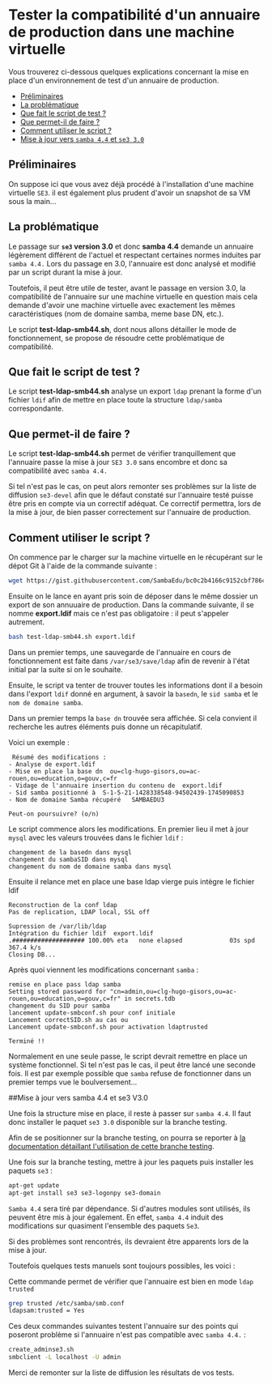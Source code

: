 # Tester la compatibilité d'un annuaire de production dans une machine virtuelle

Vous trouverez ci-dessous quelques explications concernant la mise en place d'un environnement de test d'un annuaire de production.

* [Préliminaires](#préliminaires)
* [La problématique](#la-problématique)    
* [Que fait le script de test ?](#que-fait-le-script-de-test-)
* [Que permet-il de faire ?](#que-permet-il-de-faire-)
* [Comment utiliser le script ?](#comment-utiliser-le-script-)
* [Mise à jour vers `samba 4.4` et `se3 3.0`](#mise-à-jour-vers-samba-44-et-se3-30)


## Préliminaires

On suppose ici que vous avez déjà procédé à l'installation d'une machine virtuelle `SE3`. il est également plus prudent d'avoir un snapshot de sa VM sous la main…


## La problématique

Le passage sur **`se3` version 3.0** et donc **samba 4.4** demande un annuaire légèrement différent de l'actuel et respectant certaines normes induites par `samba 4.4.` Lors du passage en 3.0, l'annuaire est donc analysé et modifié par un script durant la mise à jour.

Toutefois, il peut être utile de tester, avant le passage en version 3.0, la compatibilité de l'annuaire sur une machine virtuelle en question mais cela demande d'avoir une machine virtuelle avec exactement les mêmes caractéristiques (nom de domaine samba, meme base DN, etc.).

Le script **test-ldap-smb44.sh**, dont nous allons détailler le mode de fonctionnement, se propose de résoudre cette problématique de compatibilité.


## Que fait le script de test ?

Le script **test-ldap-smb44.sh** analyse un export `ldap` prenant la forme d'un fichier `ldif` afin de mettre en place toute la structure `ldap/samba` correspondante. 


## Que permet-il de faire ?

Le script **test-ldap-smb44.sh** permet de vérifier tranquillement que l'annuaire passe la mise à jour `SE3 3.0` sans encombre et donc sa compatibilité avec `samba 4.4.`

Si tel n'est pas le cas, on peut alors remonter ses problèmes sur la liste de diffusion `se3-devel` afin que le défaut constaté sur l'annuaire testé puisse être pris en compte via un correctif adéquat. Ce correctif permettra, lors de la mise à jour, de bien passer correctement sur l'annuaire de production. 


## Comment utiliser le script ?

On commence par le charger sur la machine virtuelle en le récupérant sur le dépot Git à l'aide de la commande suivante :
```sh
wget https://gist.githubusercontent.com/SambaEdu/bc0c2b4166c9152cbf786cefb271b2e8/raw/f9bce505cbd545ce05230c149892b0bee72b1830/test-ldap-smb44.sh
```

Ensuite on le lance en ayant pris soin de déposer dans le même dossier un export de son annuuaire de production. Dans la commande suivante, il se nomme **export.ldif** mais ce n'est pas obligatoire : il peut s'appeler autrement.
```sh
bash test-ldap-smb44.sh export.ldif
```

Dans un premier temps, une sauvegarde de l'annuaire en cours de fonctionnement est faite dans `/var/se3/save/ldap` afin de revenir à l'état initial par la suite si on le souhaite.

Ensuite, le script va tenter de trouver toutes les informations dont il a besoin dans l'export `ldif` donné en argument, à savoir la `basedn`, le `sid samba` et le `nom de domaine samba`.

Dans un premier temps la `base dn` trouvée sera affichée. Si cela convient il recherche les autres éléments puis donne un récapitulatif.

Voici un exemple :

     Résumé des modifications :
    - Analyse de export.ldif
    - Mise en place la base dn  ou=clg-hugo-gisors,ou=ac-rouen,ou=education,o=gouv,c=fr
    - Vidage de l'annuaire insertion du contenu de  export.ldif
    - Sid samba positionné à  S-1-5-21-1428338548-94502439-1745090853
    - Nom de domaine Samba récupéré   SAMBAEDU3

	Peut-on poursuivre? (o/n)

Le script commence alors les modifications. En premier lieu il met à jour `mysql` avec les valeurs trouvées dans le fichier `ldif` :

	changement de la basedn dans mysql
	changement du sambaSID dans mysql
	changement du nom de domaine samba dans mysql
Ensuite il relance met en place une base ldap vierge puis intègre le fichier ldif

	Reconstruction de la conf ldap
	Pas de replication, LDAP local, SSL off

	Supression de /var/lib/ldap
	Intégration du fichier ldif  export.ldif
	.#################### 100.00% eta   none elapsed             03s spd 367.4 k/s
	Closing DB...
	

Après quoi viennent les modifications concernant `samba` :

    remise en place pass ldap samba
    Setting stored password for "cn=admin,ou=clg-hugo-gisors,ou=ac-rouen,ou=education,o=gouv,c=fr" in secrets.tdb
    changement du SID pour samba
	lancement update-smbconf.sh pour conf initiale
	Lancement correctSID.sh au cas ou
	Lancement update-smbconf.sh pour activation ldaptrusted

	Terminé !!

Normalement en une seule passe, le script devrait remettre en place un système fonctionnel. Si tel n'est pas le cas, il peut être lancé une seconde fois. Il est par exemple possible que `samba` refuse de fonctionner dans un premier temps vue le boulversement…


##Mise à jour vers samba 4.4 et se3 V3.0

Une fois la structure mise en place, il reste à passer sur `samba 4.4`. Il faut donc installer le paquet `se3 3.0` disponible sur la branche testing.

Afin de se positionner sur la branche testing, on pourra se reporter à [la documentation détaillant l'utilisation de cette branche testing](https://github.com/SambaEdu/se3-docs/blob/master/se3-clients-linux/upgrade-via-se3testing.md#%C3%89dition-du-fichier-etcaptsourceslistdse3list).


Une fois sur la branche testing, mettre à jour les paquets puis installer les paquets `se3` :
```sh
apt-get update 
apt-get install se3 se3-logonpy se3-domain
```
`Samba 4.4` sera tiré par dépendance. Si d'autres modules sont utilisés, ils peuvent être mis à jour également. En effet, `samba 4.4` induit des modifications sur quasiment l'ensemble des paquets `Se3`.

Si des problèmes sont rencontrés, ils devraient être apparents lors de la  mise à jour.

Toutefois quelques tests manuels sont toujours possibles, les voici :

Cette commande permet de vérifier que l'annuaire est bien en mode `ldap trusted`
```sh
grep trusted /etc/samba/smb.conf
ldapsam:trusted = Yes
```

Ces deux commandes suivantes testent l'annuaire sur des points qui poseront problème si l'annuaire n'est pas compatible avec `samba 4.4.` :

```sh
create_adminse3.sh
smbclient -L localhost -U admin
```

Merci de remonter sur la liste de diffusion les résultats de vos tests.


